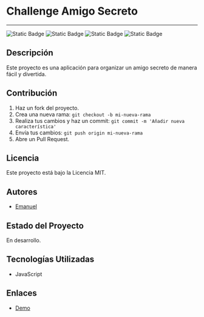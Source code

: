 # Challenge Amigo Secreto
___
![Static Badge](https://img.shields.io/badge/Challenge_ONE-blue?style=for-the-badge)
![Static Badge](https://img.shields.io/badge/JavaScript-%23F7DF1E?style=for-the-badge&logo=javascript&logoColor=black)
![Static Badge](https://img.shields.io/badge/CSS-%23663399?style=for-the-badge&logo=css&logoColor=black)
![Static Badge](https://img.shields.io/badge/HTML-%23E34F26?style=for-the-badge&logo=html5&logoColor=black)




## Descripción
Este proyecto es una aplicación para organizar un amigo secreto de manera fácil y divertida.

## Contribución
1. Haz un fork del proyecto.
2. Crea una nueva rama: `git checkout -b mi-nueva-rama`
3. Realiza tus cambios y haz un commit: `git commit -m 'Añadir nueva característica'`
4. Envía tus cambios: `git push origin mi-nueva-rama`
5. Abre un Pull Request.

## Licencia
Este proyecto está bajo la Licencia MIT.

## Autores
- [Emanuel](https://github.com/el3ma)

## Estado del Proyecto
En desarrollo.

## Tecnologías Utilizadas
- JavaScript


## Enlaces
- [Demo](https://el3ma.github.io/challenge-amigo-secreto/)